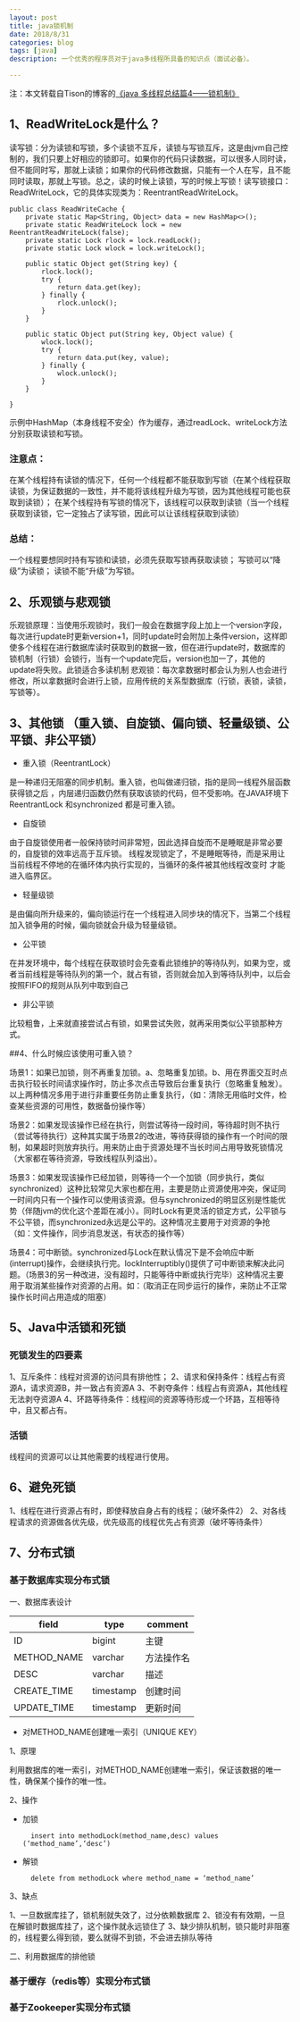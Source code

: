 ```yaml
---
layout: post
title: java锁机制
date: 2018/8/31
categories: blog
tags: [java]
description: 一个优秀的程序员对于java多线程所具备的知识点（面试必备）。

---
```

注：本文转载自Tison的博客的[《java 多线程总结篇4——锁机制》](https://www.cnblogs.com/tison/p/8283233.html)


## 1、ReadWriteLock是什么？

读写锁：分为读锁和写锁，多个读锁不互斥，读锁与写锁互斥，这是由jvm自己控制的，我们只要上好相应的锁即可。如果你的代码只读数据，可以很多人同时读，但不能同时写，那就上读锁；如果你的代码修改数据，只能有一个人在写，且不能同时读取，那就上写锁。总之，读的时候上读锁，写的时候上写锁！读写锁接口：ReadWriteLock，它的具体实现类为：ReentrantReadWriteLock。

    public class ReadWriteCache {
        private static Map<String, Object> data = new HashMap<>();
        private static ReadWriteLock lock = new ReentrantReadWriteLock(false);
        private static Lock rlock = lock.readLock();
        private static Lock wlock = lock.writeLock();
    
        public static Object get(String key) {
            rlock.lock();
            try {
                return data.get(key);
            } finally {
                rlock.unlock();
            }
        }
    
        public static Object put(String key, Object value) {
            wlock.lock();
            try {
                return data.put(key, value);
            } finally {
                wlock.unlock();
            }
        }
    
    }
    
示例中HashMap（本身线程不安全）作为缓存，通过readLock、writeLock方法分别获取读锁和写锁。

### 注意点：
在某个线程持有读锁的情况下，任何一个线程都不能获取到写锁（在某个线程获取读锁，为保证数据的一致性，并不能将该线程升级为写锁，因为其他线程可能也获取到读锁）；
在某个线程持有写锁的情况下，该线程可以获取到读锁（当一个线程获取到读锁，它一定独占了读写锁，因此可以让该线程获取到读锁）
### 总结： 
一个线程要想同时持有写锁和读锁，必须先获取写锁再获取读锁；
写锁可以“降级”为读锁；
读锁不能“升级”为写锁。

## 2、乐观锁与悲观锁

乐观锁原理：当使用乐观锁时，我们一般会在数据字段上加上一个version字段，每次进行update时更新version+1，同时update时会附加上条件version，这样即使多个线程在进行数据库读时获取到的数据一致，但在进行update时，数据库的锁机制（行锁）会锁行，当有一个update完后，version也加一了，其他的update将失败。此锁适合多读机制
悲观锁：每次拿数据时都会认为别人也会进行修改，所以拿数据时会进行上锁，应用传统的关系型数据库（行锁，表锁，读锁，写锁等）。

## 3、其他锁 （重入锁、自旋锁、偏向锁、轻量级锁、公平锁、非公平锁）

* 重入锁（ReentrantLock）

是一种递归无阻塞的同步机制。重入锁，也叫做递归锁，指的是同一线程外层函数获得锁之后 ，内层递归函数仍然有获取该锁的代码，但不受影响。在JAVA环境下 ReentrantLock 和synchronized 都是可重入锁。

* 自旋锁

由于自旋锁使用者一般保持锁时间非常短，因此选择自旋而不是睡眠是非常必要的，自旋锁的效率远高于互斥锁。
线程发现锁定了，不是睡眠等待，而是采用让当前线程不停地的在循环体内执行实现的，当循环的条件被其他线程改变时 才能进入临界区。

* 轻量级锁

是由偏向所升级来的，偏向锁运行在一个线程进入同步块的情况下，当第二个线程加入锁争用的时候，偏向锁就会升级为轻量级锁。

* 公平锁

在并发环境中，每个线程在获取锁时会先查看此锁维护的等待队列，如果为空，或者当前线程是等待队列的第一个，就占有锁，否则就会加入到等待队列中，以后会按照FIFO的规则从队列中取到自己

* 非公平锁

比较粗鲁，上来就直接尝试占有锁，如果尝试失败，就再采用类似公平锁那种方式。

##4、什么时候应该使用可重入锁？

场景1：如果已加锁，则不再重复加锁。a、忽略重复加锁。b、用在界面交互时点击执行较长时间请求操作时，防止多次点击导致后台重复执行（忽略重复触发）。以上两种情况多用于进行非重要任务防止重复执行，（如：清除无用临时文件，检查某些资源的可用性，数据备份操作等）

场景2：如果发现该操作已经在执行，则尝试等待一段时间，等待超时则不执行（尝试等待执行）这种其实属于场景2的改进，等待获得锁的操作有一个时间的限制，如果超时则放弃执行。用来防止由于资源处理不当长时间占用导致死锁情况（大家都在等待资源，导致线程队列溢出）。

场景3：如果发现该操作已经加锁，则等待一个一个加锁（同步执行，类似synchronized）这种比较常见大家也都在用，主要是防止资源使用冲突，保证同一时间内只有一个操作可以使用该资源。但与synchronized的明显区别是性能优势（伴随jvm的优化这个差距在减小）。同时Lock有更灵活的锁定方式，公平锁与不公平锁，而synchronized永远是公平的。这种情况主要用于对资源的争抢（如：文件操作，同步消息发送，有状态的操作等）

场景4：可中断锁。synchronized与Lock在默认情况下是不会响应中断(interrupt)操作，会继续执行完。lockInterruptibly()提供了可中断锁来解决此问题。（场景3的另一种改进，没有超时，只能等待中断或执行完毕）这种情况主要用于取消某些操作对资源的占用。如：（取消正在同步运行的操作，来防止不正常操作长时间占用造成的阻塞）

## 5、Java中活锁和死锁

### 死锁发生的四要素
1、互斥条件：线程对资源的访问具有排他性；
2、请求和保持条件：线程占有资源A，请求资源B，并一致占有资源A
3、不剥夺条件：线程占有资源A，其他线程无法剥夺资源A
4、环路等待条件：线程间的资源等待形成一个环路，互相等待中，且又都占有。

### 活锁
线程间的资源可以让其他需要的线程进行使用。

## 6、避免死锁
1、线程在进行资源占有时，即使释放自身占有的线程；（破坏条件2）
2、对各线程请求的资源做各优先级，优先级高的线程优先占有资源（破坏等待条件）

## 7、分布式锁

### 基于数据库实现分布式锁

一、数据库表设计


| field | type | comment |
| ------ | ------ | ------ |
| ID | bigint | 主键 |
| METHOD_NAME | varchar | 方法操作名 |
| DESC | varchar | 描述 |
| CREATE_TIME | timestamp | 创建时间 |
| UPDATE_TIME | timestamp | 更新时间 |

* 对METHOD_NAME创建唯一索引（UNIQUE KEY）

1、原理

利用数据库的唯一索引，对METHOD_NAME创建唯一索引，保证该数据的唯一性，确保某个操作的唯一性。

2、操作

* 加锁

        insert into methodLock(method_name,desc) values (‘method_name’,‘desc’)
        
* 解锁

        delete from methodLock where method_name = ‘method_name’
        
3、缺点

1、一旦数据库挂了，锁机制就失效了，过分依赖数据库
2、锁没有有效期，一旦在解锁时数据库挂了，这个操作就永远锁住了
3、缺少排队机制，锁只能时非阻塞的，线程要么得到锁，要么就得不到锁，不会进去排队等待

二、利用数据库的排他锁



### 基于缓存（redis等）实现分布式锁



### 基于Zookeeper实现分布式锁